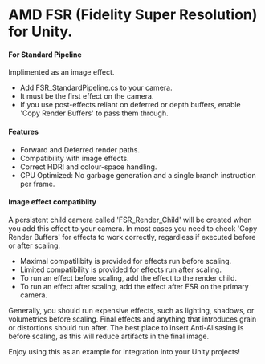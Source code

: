 # AMD FSR (Fidelity Super Resolution) for Unity.

#### For Standard Pipeline
Implimented as an image effect.
* Add FSR_StandardPipeline.cs to your camera.
* It must be the first effect on the camera.
* If you use post-effects reliant on deferred or depth buffers, enable 'Copy Render Buffers' to pass them through.

#### Features
* Forward and Deferred render paths.
* Compatibility with image effects.
* Correct HDRI and colour-space handling.
* CPU Optimized: No garbage generation and a single branch instruction per frame.

#### Image effect compatiblity
A persistent child camera called 'FSR_Render_Child' will be created when you add this effect to your camera.
In most cases you need to check 'Copy Render Buffers' for effects to work correctly, regardless if executed before or after scaling.
* Maximal compatilibity is provided for effects run before scaling.
* Limited compatibility is provided for effects run after scaling.
* To run an effect before scaling, add the effect to the render child. 
* To run an effect after scaling, add the effect after FSR on the primary camera.

Generally, you should run expensive effects, such as lighting, shadows, or volumetrics before scaling. Final effects and anything that introduces grain or distortions should run after.
The best place to insert Anti-Alisasing is before scaling, as this will reduce artifacts in the final image.

Enjoy using this as an example for integration into your Unity projects!
